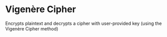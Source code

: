 # Vigenère Cipher

Encrypts plaintext and decrypts a cipher with user-provided key (using the Vigenère Cipher method)